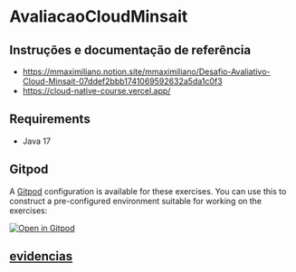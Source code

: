 # AvaliacaoCloudMinsait
## Instruções e documentação de referência 
- https://mmaximiliano.notion.site/mmaximiliano/Desafio-Avaliativo-Cloud-Minsait-07ddef2bbb1741069592632a5da1c0f3
- https://cloud-native-course.vercel.app/
## Requirements

- Java 17 

## Gitpod

A [Gitpod](https://gitpod.io/) configuration is available for these exercises. You can use this to construct a pre-configured environment suitable for working on the exercises:

[![Open in Gitpod](https://gitpod.io/button/open-in-gitpod.svg)](https://gitpod.io/#https://github.com/asilvame/AvaliacaoCloudMinsait)

## [evidencias](./evidencias/README.md )
